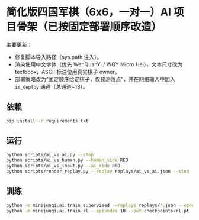 
# 简化版四国军棋（6x6，一对一）AI 项目骨架（已按固定部署顺序改造）

主要更新：
- 修复脚本导入路径（sys.path 注入）。
- 渲染使用中文字体（优先 WenQuanYi / WQY Micro Hei），文本尺寸改为 textbbox，ASCII 标注使用真实棋子 owner。
- 部署策略改为“固定顺序给定棋子，仅预测落点”，并在网络输入中加入 `is_deploy` 通道（总通道=13）。

## 依赖
```bash
pip install -r requirements.txt
```

## 运行
```bash
python scripts/ai_vs_ai.py --step
python scripts/ai_vs_human.py --human_side RED
python scripts/ai_vs_input.py --ai_side RED
python scripts/render_replay.py --replay replays/ai_vs_ai.json --step
```

## 训练
```bash
python -m minijunqi.ai.train_supervised --replays replays/*.json --epochs 1 --out checkpoints/sup.pt
python -m minijunqi.ai.train_rl --episodes 10 --out checkpoints/rl.pt
```
